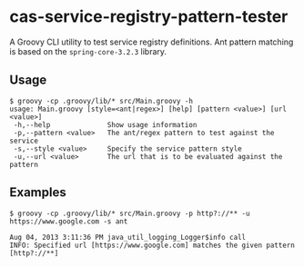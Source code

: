 cas-service-registry-pattern-tester
===================================

A Groovy CLI utility to test service registry definitions. Ant pattern matching is based on the `spring-core-3.2.3` library.

## Usage

```
$ groovy -cp .groovy/lib/* src/Main.groovy -h
usage: Main.groovy [style=<ant|regex>] [help] [pattern <value>] [url <value>]
 -h,--help              Show usage information
 -p,--pattern <value>   The ant/regex pattern to test against the service
 -s,--style <value>     Specify the service pattern style
 -u,--url <value>       The url that is to be evaluated against the pattern

```

## Examples

```
$ groovy -cp .groovy/lib/* src/Main.groovy -p http?://** -u https://www.google.com -s ant

Aug 04, 2013 3:11:36 PM java_util_logging_Logger$info call
INFO: Specified url [https://www.google.com] matches the given pattern [http?://**]
```
